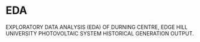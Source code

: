# EDA
EXPLORATORY DATA ANALYSIS (EDA) OF DURNING CENTRE, EDGE HILL UNIVERSITY PHOTOVOLTAIC SYSTEM HISTORICAL GENERATION OUTPUT.
